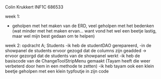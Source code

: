 Colin Krukkert
INF1C
686533

week 1: 
- geholpen met het maken van de ERD, veel geholpen met het bedenken (wat minder met het maken ervan... want vond het wel een beetje lastig, maar wel mijn best gedaan om te helpen)

week 2: opdracht A; Students
-ik heb de studentDAO gerepareerd, 
-in de showpanel de students ervoor gezogd dat de columns zijn geadded -> ervoor gezorgd dat de students van de showpanel werkt
-ik heb de basiscode van de ChangeToolStripMenu gemaakt (Tayam heeft die weer verbeterd door hem in een methode te zetten) 
-ik heb tayam ook een klein beetje geholpen met een klein typfoutje in zijn code 

